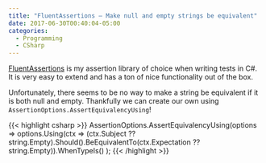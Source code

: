 ```yaml
---
title: "FluentAssertions – Make null and empty strings be equivalent"
date: 2017-06-30T00:40:04-05:00
categories:
  - Programming
  - CSharp
---
```


[FluentAssertions](https://fluentassertions.com/strings/) is my assertion library of choice when writing tests in C#. It is very easy to extend and has a ton of nice functionality out of the box.

Unfortunately, there seems to be no way to make a string be equivalent if it is both null and empty. Thankfully we can create our own using `AssertionOptions.AssertEquivalencyUsing`!

{{< highlight csharp >}}
AssertionOptions.AssertEquivalencyUsing(options =>
  options.Using<string>(ctx => (ctx.Subject ?? string.Empty).Should().BeEquivalentTo(ctx.Expectation ?? string.Empty)).WhenTypeIs<string>()
);
{{< /highlight >}}
